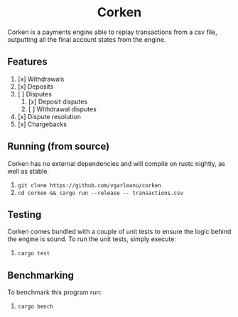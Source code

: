 <h1 align="center">Corken</h1>
Corken is a payments engine able to replay transactions from a csv file, outputting all the final account states from the engine.

## Features
1. [x] Withdrawals
2. [x] Deposits
3. [ ] Disputes
    1. [x] Deposit disputes
    2. [ ] Withdrawal disputes
4. [x] Dispute resolution
5. [x] Chargebacks

## Running (from source)
Corken has no external dependencies and will compile on rustc nightly, as well as stable.
  1. `git clone https://github.com/vgarleanu/corken`
  2. `cd corken && cargo run --release -- transactions.csv`

## Testing
Corken comes bundled with a couple of unit tests to ensure the logic behind the engine is sound. To run the unit tests, simply execute:
  1. `cargo test`

## Benchmarking
To benchmark this program run:
  1. `cargo bench`
